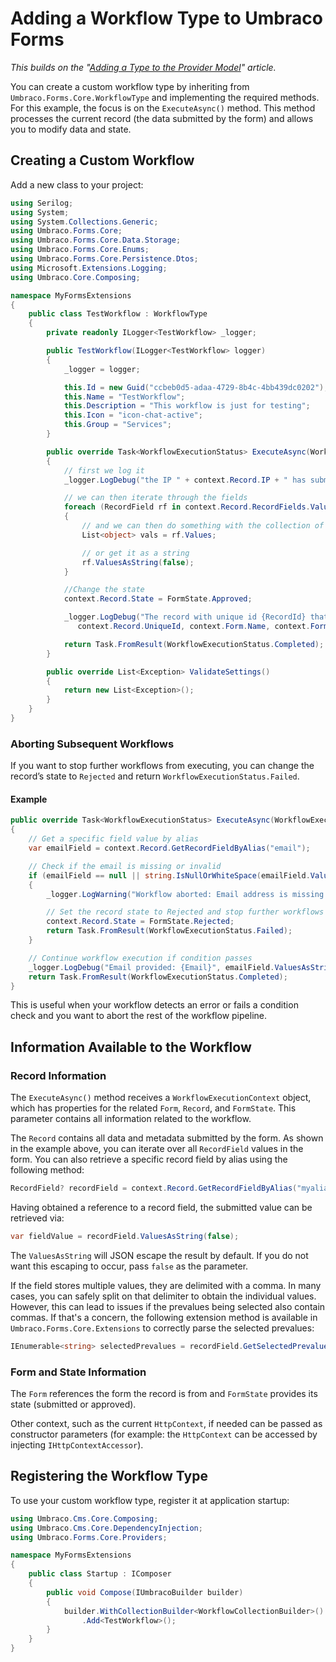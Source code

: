 # Adding a Workflow Type to Umbraco Forms

*This builds on the "[Adding a Type to the Provider Model](adding-a-type.md)" article.*

You can create a custom workflow type by inheriting from `Umbraco.Forms.Core.WorkflowType` and implementing the required methods. For this example, the focus is on the `ExecuteAsync()` method. This method processes the current record (the data submitted by the form) and allows you to modify data and state.

## Creating a Custom Workflow

Add a new class to your project:

```csharp
using Serilog;
using System;
using System.Collections.Generic;
using Umbraco.Forms.Core;
using Umbraco.Forms.Core.Data.Storage;
using Umbraco.Forms.Core.Enums;
using Umbraco.Forms.Core.Persistence.Dtos;
using Microsoft.Extensions.Logging;
using Umbraco.Core.Composing;

namespace MyFormsExtensions
{
    public class TestWorkflow : WorkflowType
    {
        private readonly ILogger<TestWorkflow> _logger;

        public TestWorkflow(ILogger<TestWorkflow> logger)
        {
            _logger = logger;

            this.Id = new Guid("ccbeb0d5-adaa-4729-8b4c-4bb439dc0202");
            this.Name = "TestWorkflow";
            this.Description = "This workflow is just for testing";
            this.Icon = "icon-chat-active";
            this.Group = "Services";
        }

        public override Task<WorkflowExecutionStatus> ExecuteAsync(WorkflowExecutionContext context)
        {
            // first we log it
            _logger.LogDebug("the IP " + context.Record.IP + " has submitted a record");

            // we can then iterate through the fields
            foreach (RecordField rf in context.Record.RecordFields.Values)
            {
                // and we can then do something with the collection of values on each field
                List<object> vals = rf.Values;

                // or get it as a string
                rf.ValuesAsString(false);
            }

            //Change the state
            context.Record.State = FormState.Approved;

            _logger.LogDebug("The record with unique id {RecordId} that was submitted via the Form {FormName} with id {FormId} has been changed to {RecordState} state",
               context.Record.UniqueId, context.Form.Name, context.Form.Id, "approved");

            return Task.FromResult(WorkflowExecutionStatus.Completed);
        }

        public override List<Exception> ValidateSettings()
        {
            return new List<Exception>();
        }
    }
}
```

### Aborting Subsequent Workflows

If you want to stop further workflows from executing, you can change the record’s state to `Rejected` and return `WorkflowExecutionStatus.Failed`.

#### Example

```csharp
public override Task<WorkflowExecutionStatus> ExecuteAsync(WorkflowExecutionContext context)
{
    // Get a specific field value by alias
    var emailField = context.Record.GetRecordFieldByAlias("email");

    // Check if the email is missing or invalid
    if (emailField == null || string.IsNullOrWhiteSpace(emailField.ValuesAsString(false)))
    {
        _logger.LogWarning("Workflow aborted: Email address is missing.");

        // Set the record state to Rejected and stop further workflows
        context.Record.State = FormState.Rejected;
        return Task.FromResult(WorkflowExecutionStatus.Failed);
    }

    // Continue workflow execution if condition passes
    _logger.LogDebug("Email provided: {Email}", emailField.ValuesAsString(false));
    return Task.FromResult(WorkflowExecutionStatus.Completed);
}
```

This is useful when your workflow detects an error or fails a condition check and you want to abort the rest of the workflow pipeline.

## Information Available to the Workflow

### Record Information

The `ExecuteAsync()` method receives a `WorkflowExecutionContext` object, which has properties for the related `Form`, `Record`, and `FormState`.  This parameter contains all information related to the workflow.

The `Record` contains all data and metadata submitted by the form.  As shown in the example above, you can iterate over all `RecordField` values in the form. You can also retrieve a specific record field by alias using the following method:

```csharp
RecordField? recordField = context.Record.GetRecordFieldByAlias("myalias");
```

Having obtained a reference to a record field, the submitted value can be retrieved via:

```csharp
var fieldValue = recordField.ValuesAsString(false);
```

The `ValuesAsString` will JSON escape the result by default. If you do not want this escaping to occur, pass `false` as the parameter.

If the field stores multiple values, they are delimited with a comma. In many cases, you can safely split on that delimiter to obtain the individual values. However, this can lead to issues if the prevalues being selected also contain commas. If that's a concern, the following extension method is available in `Umbraco.Forms.Core.Extensions` to correctly parse the selected prevalues:

```csharp
IEnumerable<string> selectedPrevalues = recordField.GetSelectedPrevalues();
```

### Form and State Information

The `Form` references the form the record is from and `FormState` provides its state (submitted or approved).

Other context, such as the current `HttpContext`, if needed can be passed as constructor parameters (for example: the `HttpContext` can be accessed by injecting `IHttpContextAccessor`).

## Registering the Workflow Type

To use your custom workflow type, register it at application startup:

```csharp
using Umbraco.Cms.Core.Composing;
using Umbraco.Cms.Core.DependencyInjection;
using Umbraco.Forms.Core.Providers;

namespace MyFormsExtensions
{
    public class Startup : IComposer
    {
        public void Compose(IUmbracoBuilder builder)
        {
            builder.WithCollectionBuilder<WorkflowCollectionBuilder>()
                .Add<TestWorkflow>();
        }
    }
}
```
